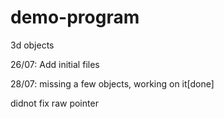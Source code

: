 # demo-program
3d objects

26/07: Add initial files

28/07: missing a few objects, working on it[done]

didnot fix raw pointer

